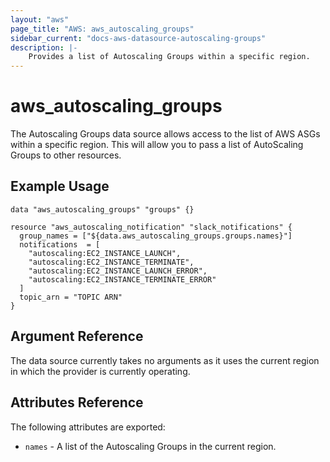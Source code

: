 ```yaml
---
layout: "aws"
page_title: "AWS: aws_autoscaling_groups"
sidebar_current: "docs-aws-datasource-autoscaling-groups"
description: |-
    Provides a list of Autoscaling Groups within a specific region.
---
```


# aws\_autoscaling\_groups

The Autoscaling Groups data source allows access to the list of AWS
ASGs within a specific region. This will allow you to pass a list of AutoScaling Groups to other resources.

## Example Usage

```
data "aws_autoscaling_groups" "groups" {}

resource "aws_autoscaling_notification" "slack_notifications" {
  group_names = ["${data.aws_autoscaling_groups.groups.names}"]
  notifications  = [
    "autoscaling:EC2_INSTANCE_LAUNCH",
    "autoscaling:EC2_INSTANCE_TERMINATE",
    "autoscaling:EC2_INSTANCE_LAUNCH_ERROR",
    "autoscaling:EC2_INSTANCE_TERMINATE_ERROR"
  ]
  topic_arn = "TOPIC ARN"
}
```

## Argument Reference

The data source currently takes no arguments as it uses the current region in which the provider is currently operating.

## Attributes Reference

The following attributes are exported:

* `names` - A list of the Autoscaling Groups in the current region.
